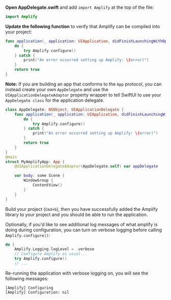 **Open AppDelegate.swift** and add `import Amplify` at the top of the file:
```swift
import Amplify
```

**Update the following function** to verify that Amplify can be compiled into your project:
```swift
func application(_ application: UIApplication, didFinishLaunchingWithOptions launchOptions: [UIApplication.LaunchOptionsKey: Any]?) -> Bool {
    do {
        try Amplify.configure()
    } catch {
        print("An error occurred setting up Amplify: \(error)")
    }
    return true
}
```
**Note:** If you are building an app that conforms to the `App` protocol, you can instead create your own `AppDelegate` and use the `UIApplicationDelegateAdaptor` property wrapper to tell SwiftUI to use your `AppDelegate class` for the application delegate.

```swift
class AppDelegate: NSObject, UIApplicationDelegate {
    func application(_ application: UIApplication, didFinishLaunchingWithOptions launchOptions: [UIApplication.LaunchOptionsKey : Any]? = nil) -> Bool {
        do {
            try Amplify.configure()
        } catch {
            print("An error occurred setting up Amplify: \(error)")
        }
        return true
    }
}
@main
struct MyAmplifyApp: App {
    @UIApplicationDelegateAdaptor(AppDelegate.self) var appDelegate

    var body: some Scene {
        WindowGroup {
            ContentView()
        }
    }
}
```

Build your project (`Cmd+b`), then you have successfully added the Amplify library to your project and you should be able to run the application.

Optionally, if you'd like to see additional log messages of what amplify is doing during configuration, you can turn on verbose logging before calling `Amplify.configure()`:
```swift
do {
    Amplify.Logging.logLevel = .verbose
    // Configure Amplify as usual...
    try Amplify.configure()
    // ...
```

Re-running the application with verbose logging on, you will see the following messages:
```console
[Amplify] Configuring
[Amplify] Configuration: nil
```
